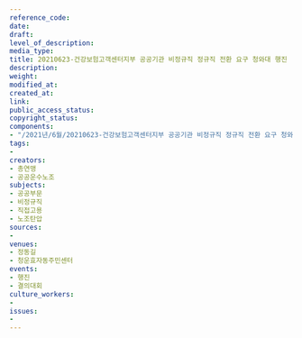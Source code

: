 ```yaml
---
reference_code: 
date: 
draft: 
level_of_description: 
media_type: 
title: 20210623-건강보험고객센터지부 공공기관 비정규직 정규직 전환 요구 청와대 행진
description: 
weight: 
modified_at: 
created_at: 
link: 
public_access_status: 
copyright_status: 
components:
- "/2021년/6월/20210623-건강보험고객센터지부 공공기관 비정규직 정규직 전환 요구 청와대 행진/_1D20163.jpg"
tags:
- 
creators:
- 총연맹
- 공공운수노조
subjects:
- 공공부문
- 비정규직
- 직접고용
- 노조탄압
sources:
- 
venues:
- 정동길
- 청운효자동주민센터
events:
- 행진
- 결의대회
culture_workers:
- 
issues:
- 
---
```

